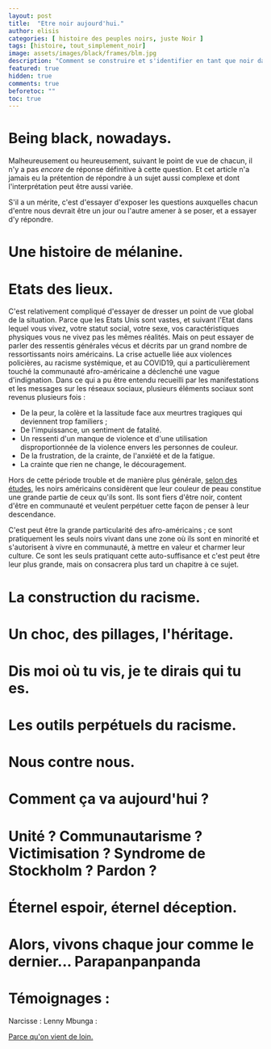 ```yaml
---
layout: post
title:  "Etre noir aujourd'hui."
author: elisis
categories: [ histoire des peuples noirs, juste Noir ]
tags: [histoire, tout_simplement_noir]
image: assets/images/black/frames/blm.jpg
description: "Comment se construire et s'identifier en tant que noir dans la société actuelle."
featured: true
hidden: true
comments: true  
beforetoc: ""
toc: true
---
```


# Being black, nowadays.

Malheureusement ou heureusement, suivant le point de vue de chacun, il n'y a pas *encore* de réponse définitive à cette question. Et cet article n'a jamais eu la prétention de répondre à un sujet aussi complexe et dont l'interprétation peut être aussi variée.

S'il a un mérite, c'est d'essayer d'exposer les questions auxquelles chacun d'entre nous devrait être un jour ou l'autre amener à se poser, et a essayer d'y répondre.

# Une histoire de mélanine.

# Etats des lieux.
C'est relativement compliqué d'essayer de dresser un point de vue global de la situation. Parce que les Etats Unis sont vastes, et suivant l'Etat dans lequel vous vivez, votre statut social, votre sexe, vos caractéristiques physiques vous ne vivez pas les mêmes réalités. 
Mais on peut essayer de parler des ressentis générales vécus et décrits par un grand nombre de ressortissants noirs américains.
La crise actuelle liée aux violences policières, au racisme systémique, et au COVID19, qui a particulièrement touché la communauté afro-américaine a déclenché une vague d'indignation. Dans ce qui a pu être entendu recueilli par les manifestations et les messages sur les réseaux sociaux, plusieurs éléments sociaux sont revenus plusieurs fois :

 - De la peur, la colère et la lassitude face aux meurtres tragiques qui deviennent trop familiers ;
 - De l'impuissance, un sentiment de fatalité.
 - Un ressenti d'un manque de violence et d'une utilisation disproportionnée de la violence envers les personnes de couleur.
 - De la frustration, de la crainte, de l'anxiété et de la fatigue.
 - La crainte que rien ne change, le découragement.

Hors de cette période trouble et de manière plus générale, [selon des études](https://fivethirtyeight.com/features/how-black-americans-view-their-racial-identity/), les noirs américains considèrent que leur couleur de peau constitue une grande partie de ceux qu'ils sont. Ils sont fiers d'être noir, content d'être en communauté et veulent perpétuer cette façon de penser à leur descendance.

C'est peut être la grande particularité des afro-américains ; ce sont pratiquement les seuls noirs vivant dans une zone où ils sont en minorité et s'autorisent à vivre en communauté, à mettre en valeur et charmer leur culture. Ce sont les seuls pratiquant cette auto-suffisance et c'est peut être leur plus grande, mais on consacrera plus tard un chapitre à ce sujet.

# La construction du racisme.

# Un choc, des pillages, l'héritage.

# Dis moi où tu vis, je te dirais qui tu es.

# Les outils perpétuels du racisme.

# Nous contre nous.

# Comment ça va aujourd'hui ?

# Unité ? Communautarisme ? Victimisation ? Syndrome de Stockholm ? Pardon ?

# Éternel espoir, éternel déception.

# Alors, vivons chaque jour comme le dernier... Parapanpanpanda 

# Témoignages :
Narcisse : 
Lenny Mbunga : 





[Parce qu'on vient de loin.](https://corneille.lnk.to/LoveAndSoul)